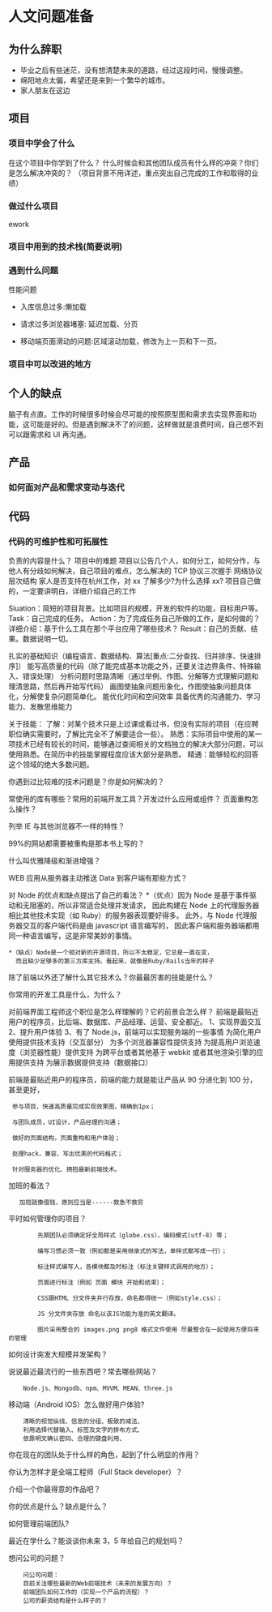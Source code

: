 # 人文问题准备

## 为什么辞职

- 毕业之后有些迷茫，没有想清楚未来的道路，经过这段时间，慢慢调整。
- 绵阳地点太偏，希望还是来到一个繁华的城市。
- 家人朋友在这边

## 项目

### 项目中学会了什么

在这个项目中你学到了什么？
什么时候会和其他团队成员有什么样的冲突？你们是怎么解决冲突的？
（项目背景不用详述，重点突出自己完成的工作和取得的业绩）

### 做过什么项目

ework

### 项目中用到的技术栈(简要说明)

### 遇到什么问题

性能问题

- 入库信息过多:懒加载
- 请求过多浏览器堵塞: 延迟加载、分页

- 移动端页面滑动的问题:区域滚动加载，修改为上一页和下一页。

### 项目中可以改进的地方

## 个人的缺点

脑子有点直。工作的时候很多时候会尽可能的按照原型图和需求去实现界面和功能，这可能是好的。但是遇到解决不了的问题，这样做就是浪费时间，自己想不到可以跟需求和 UI 再沟通。

## 产品

### 如何面对产品和需求变动与迭代

## 代码

### 代码的可维护性和可拓展性

负责的内容是什么？
项目中的难题
项目以公告几个人，如何分工，如何分作，与他人有分歧如何解决，自己项目的难点，怎么解决的
TCP 协议三次握手
网络协议层次结构
家人是否支持在杭州工作，对 xx 了解多少?为什么选择 xx?
项目自己做的，一定要讲明白，详细介绍自己的工作

Siuation：简短的项目背景。比如项目的规模，开发的软件的功能，目标用户等。
Task：自己完成的任务。
Action：为了完成任务自己所做的工作，是如何做的？详细介绍：基于什么工具在那个平台应用了哪些技术？
Result：自己的贡献、结果。数据说明一切。

扎实的基础知识（编程语言、数据结构、算法[重点:二分查找、归并排序、快速排序]）
能写高质量的代码（除了能完成基本功能之外，还要关注边界条件、特殊输入、错误处理）
分析问题时思路清晰（通过举例、作图、分解等方式理解问题和理清思路，然后再开始写代码）
画图使抽象问题形象化，作图使抽象问题具体化，分解使复杂问题简单化。
能优化时间和空间效率
具备优秀的沟通能力、学习能力、发散思维能力

关于技能：
了解：对某个技术只是上过课或看过书，但没有实际的项目（在应聘职位确实需要时，了解比完全不了解要适合一些）。
熟悉：实际项目中使用的某一项技术已经有较长的时间，能够通过查阅相关的文档独立的解决大部分问题，可以使用熟悉。在简历中的技能掌握程度应该大部分是熟悉。
精通：能够轻松的回答这个领域的绝大多数问题。

你遇到过比较难的技术问题是？你是如何解决的？

常使用的库有哪些？常用的前端开发工具？开发过什么应用或组件？
页面重构怎么操作？

列举 IE 与其他浏览器不一样的特性？

99%的网站都需要被重构是那本书上写的？

什么叫优雅降级和渐进增强？

WEB 应用从服务器主动推送 Data 到客户端有那些方式？

对 Node 的优点和缺点提出了自己的看法？ \*（优点）因为 Node 是基于事件驱动和无阻塞的，所以非常适合处理并发请求，
因此构建在 Node 上的代理服务器相比其他技术实现（如 Ruby）的服务器表现要好得多。
此外，与 Node 代理服务器交互的客户端代码是由 javascript 语言编写的，
因此客户端和服务器端都用同一种语言编写，这是非常美妙的事情。

    *（缺点）Node是一个相对新的开源项目，所以不太稳定，它总是一直在变，
      而且缺少足够多的第三方库支持。看起来，就像是Ruby/Rails当年的样子

除了前端以外还了解什么其它技术么？你最最厉害的技能是什么？

你常用的开发工具是什么，为什么？

对前端界面工程师这个职位是怎么样理解的？它的前景会怎么样？
前端是最贴近用户的程序员，比后端、数据库、产品经理、运营、安全都近。
1、实现界面交互
2、提升用户体验
3、有了 Node.js，前端可以实现服务端的一些事情
为简化用户使用提供技术支持（交互部分）
为多个浏览器兼容性提供支持
为提高用户浏览速度（浏览器性能）提供支持
为跨平台或者其他基于 webkit 或者其他渲染引擎的应用提供支持
为展示数据提供支持（数据接口）

前端是最贴近用户的程序员，前端的能力就是能让产品从 90 分进化到 100 分，甚至更好，

     参与项目，快速高质量完成实现效果图，精确到1px；

     与团队成员，UI设计，产品经理的沟通；

     做好的页面结构，页面重构和用户体验；

     处理hack，兼容、写出优美的代码格式；

     针对服务器的优化、拥抱最新前端技术。

加班的看法？

       加班就像借钱，原则应当是------救急不救穷

平时如何管理你的项目？

            先期团队必须确定好全局样式（globe.css），编码模式(utf-8) 等；

            编写习惯必须一致（例如都是采用继承式的写法，单样式都写成一行）；

            标注样式编写人，各模块都及时标注（标注关键样式调用的地方）；

            页面进行标注（例如 页面 模块 开始和结束）；

            CSS跟HTML 分文件夹并行存放，命名都得统一（例如style.css）；

            JS 分文件夹存放 命名以该JS功能为准的英文翻译。

            图片采用整合的 images.png png8 格式文件使用 尽量整合在一起使用方便将来的管理

如何设计突发大规模并发架构？

说说最近最流行的一些东西吧？常去哪些网站？

        Node.js、Mongodb、npm、MVVM、MEAN、three.js

移动端（Android IOS）怎么做好用户体验?

        清晰的视觉纵线、信息的分组、极致的减法、
        利用选择代替输入、标签及文字的排布方式、
        依靠明文确认密码、合理的键盘利用、

你在现在的团队处于什么样的角色，起到了什么明显的作用？

你认为怎样才是全端工程师（Full Stack developer）？

介绍一个你最得意的作品吧？

你的优点是什么？缺点是什么？

如何管理前端团队?

最近在学什么？能谈谈你未来 3，5 年给自己的规划吗？

想问公司的问题？

        问公司问题：
        目前关注哪些最新的Web前端技术（未来的发展方向）？
        前端团队如何工作的（实现一个产品的流程）？
        公司的薪资结构是什么样子的？
